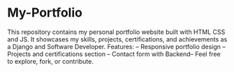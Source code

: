 # My-Portfolio
 This repository contains my personal portfolio website built with HTML CSS and JS. It showcases my skills, projects, certifications, and achievements as a Django and Software Developer.  Features: – Responsive portfolio design – Projects and certifications section – Contact form with Backend–   Feel free to explore, fork, or contribute.
